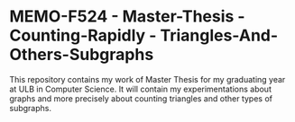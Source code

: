 # MEMO-F524 - Master-Thesis - Counting-Rapidly - Triangles-And-Others-Subgraphs

This repository contains my work of Master Thesis for my graduating year at ULB in Computer Science.
It will contain my experimentations about graphs and more precisely about counting triangles and other types of subgraphs.

